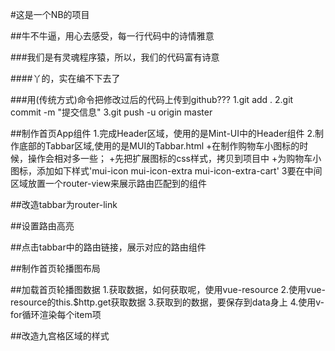#这是一个NB的项目

##牛不牛逼，用心去感受，每一行代码中的诗情雅意

###我们是有灵魂程序猿，所以，我们的代码富有诗意

####丫的，实在编不下去了

###用(传统方式)命令把修改过后的代码上传到github???
1.git add .
2.git commit -m  "提交信息"
3.git push -u origin master

##制作首页App组件
1.完成Header区域，使用的是Mint-UI中的Header组件
2.制作底部的Tabbar区域,使用的是MUI的Tabbar.html
 +在制作购物车小图标的时候，操作会相对多一些；
 +先把扩展图标的css样式，拷贝到项目中
 +为购物车小图标，添加如下样式'mui-icon mui-icon-extra mui-icon-extra-cart'
3要在中间区域放置一个router-view来展示路由匹配到的组件

##改造tabbar为router-link

##设置路由高亮

##点击tabbar中的路由链接，展示对应的路由组件

##制作首页轮播图布局

##加载首页轮播图数据
1.获取数据，如何获取呢，使用vue-resource
2.使用vue-resource的this.$http.get获取数据
3.获取到的数据，要保存到data身上
4.使用v-for循环渲染每个item项

##改造九宫格区域的样式